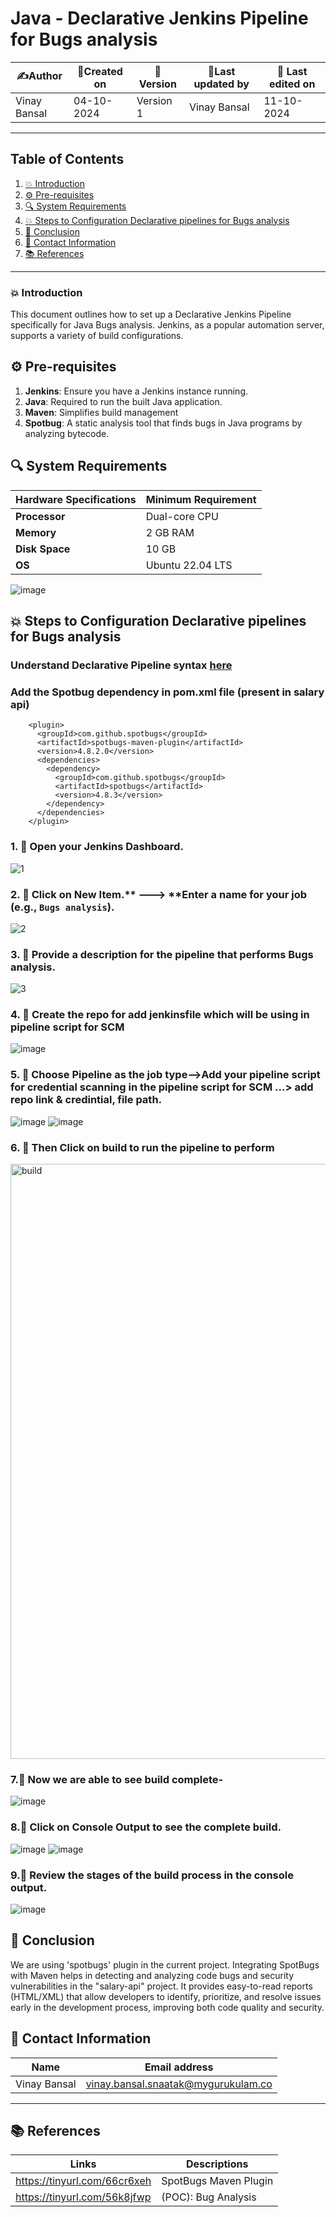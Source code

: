 # Java - Declarative Jenkins Pipeline for Bugs analysis  


| ✍️Author      | 📅Created on  |📌 Version    | 📝Last updated by |📅 Last edited on |
|-------------|-------------|------------|-----------------|----------------|
| Vinay Bansal | 04-10-2024  | Version 1  | Vinay Bansal    | 11-10-2024     |

---
## Table of Contents
1. [💥 Introduction](#-introduction)
2. [⚙ Pre-requisites](#-pre-requisites)
3. [🔍 System Requirements](#-system-requirements)
4. [💥 Steps to Configuration Declarative pipelines for Bugs analysis](#-steps-to-configuration-declarative-pipelines-for-bugs-analysis)
5. [📛 Conclusion](#-conclusion)
6. [📧 Contact Information](#-contact-information)
7. [📚 References](#-references)

---
### 💥 Introduction
This document outlines how to set up a Declarative Jenkins Pipeline specifically for Java Bugs analysis. Jenkins, as a popular automation server, supports a variety of build configurations.


## ⚙ Pre-requisites
1. **Jenkins**: Ensure you have a Jenkins instance running.
2. **Java**: Required to run the built Java application.
3. **Maven**: Simplifies build management
4. **Spotbug**: A static analysis tool that finds bugs in Java programs by analyzing bytecode.

## 🔍 System Requirements
| Hardware Specifications | Minimum Requirement  |
|-------------------|---------------------------|
| **Processor**     | Dual-core CPU             | 
| **Memory**        | 2 GB RAM                  | 
| **Disk Space**    | 10 GB                      | 
| **OS**            |Ubuntu 22.04 LTS           |

![image](https://github.com/user-attachments/assets/eb91843f-c210-491f-8ba6-6ed7a61a4961)

## 💥 Steps to Configuration Declarative pipelines for Bugs analysis
### Understand Declarative Pipeline syntax [here](https://github.com/mygurukulam-p10/Documentation-P10-Snaatak/blob/main/CI%20Implementation/Java%20-%20Declarative%20Jenkins%20Pipeline/Code%20compilation/readme.md#understand-declarative-pipeline-syntax)

### Add the Spotbug dependency in pom.xml file (present in salary api)
```
    <plugin>
      <groupId>com.github.spotbugs</groupId>
      <artifactId>spotbugs-maven-plugin</artifactId>
      <version>4.8.2.0</version>
      <dependencies>
        <dependency>
          <groupId>com.github.spotbugs</groupId>
          <artifactId>spotbugs</artifactId>
          <version>4.8.3</version>
        </dependency>
      </dependencies>
    </plugin>
```


### 1. 🚀 Open your Jenkins Dashboard.
![1](https://github.com/user-attachments/assets/59bb5e6e-68e1-4d41-8147-cd7acceeb2d8)

### 2. 🚀 Click on **New Item**.** ---> **Enter a name for your job (e.g., `Bugs analysis`).
![2](https://github.com/user-attachments/assets/0162417c-5db4-4ff6-b875-dab4bb16beaa)

### 3. 🚀 Provide a description for the pipeline that performs Bugs analysis.
![3](https://github.com/user-attachments/assets/f8aa2ae9-0333-45b5-83b3-f40fb077dc3a)

### 4. 🚀 Create the repo for add jenkinsfile which will be using in pipeline script for SCM
![image](https://github.com/user-attachments/assets/7a101075-f65a-44ef-a72c-150e067ed2da)

### 5. 🚀 Choose Pipeline as the job type-->Add your pipeline script for credential scanning in the pipeline script for SCM ...> add repo link & credintial, file path.
![image](https://github.com/user-attachments/assets/c9ed5684-1744-40a7-9094-f8788083eb8b)
![image](https://github.com/user-attachments/assets/4b6b0573-10aa-4542-ac2b-729986148b54)


### 6. 🚀 Then Click on build to run the pipeline to perform
<img width="952" alt="build" src="https://github.com/user-attachments/assets/8e0b140e-3cb9-4b40-babd-75fb6963a653">

### 7.🚀 Now we are able to see build complete-
![image](https://github.com/user-attachments/assets/889976fb-0b38-49f5-bdc8-454a4af01d42)

### 8.🚀 Click on Console Output to see the complete build.
![image](https://github.com/user-attachments/assets/41c4ccad-d723-43e3-b742-8e53d824fcca)
![image](https://github.com/user-attachments/assets/47eefaeb-24f7-4502-892b-6f92c95eab3d)




### 9.🚀 Review the stages of the build process in the console output.
![image](https://github.com/user-attachments/assets/d9a97542-1e4e-40ab-b6a1-595ab54ed07c)


## 📛 Conclusion

We are using 'spotbugs' plugin in the current project. Integrating SpotBugs with Maven helps in detecting and analyzing code bugs and security vulnerabilities in the "salary-api" project. It provides easy-to-read reports (HTML/XML) that allow developers to identify, prioritize, and resolve issues early in the development process, improving both code quality and security.

##  📧 Contact Information
| Name | Email address|
|------|---------------------|
| Vinay Bansal | vinay.bansal.snaatak@mygurukulam.co |

---
## 📚 References
| Links | Descriptions|
|------|---------------------|
|https://tinyurl.com/66cr6xeh|SpotBugs Maven Plugin |
|https://tinyurl.com/56k8jfwp|(POC): Bug Analysis|
